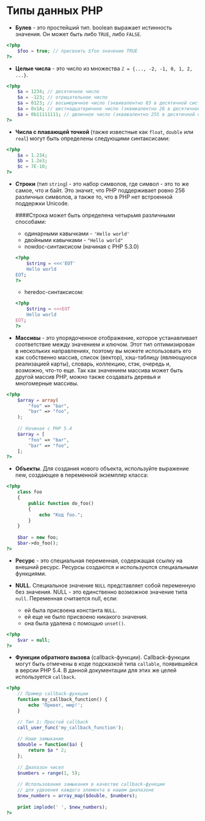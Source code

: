 # Типы данных PHP

* **Булев** - это простейший тип. boolean выражает истинность значения. Он может быть либо `TRUE`, либо `FALSE`.
```php
<?php
    $foo = true; // присвоить $foo значение TRUE
?>
```

* **Целые числа** - это число из множества `ℤ = {..., -2, -1, 0, 1, 2, ...}`.
```php
<?php
    $a = 1234; // десятичное число
    $a = -123; // отрицательное число
    $a = 0123; // восьмеричное число (эквивалентно 83 в десятичной системе)
    $a = 0x1A; // шестнадцатеричное число (эквивалентно 26 в десятичной системе)
    $a = 0b11111111; // двоичное число (эквивалентно 255 в десятичной системе)
?>
```
* **Числа с плавающей точкой** (также известные как `float`, `double` или `real`) могут быть определены следующими синтаксисами:
```php
<?php
    $a = 1.234; 
    $b = 1.2e3; 
    $c = 7E-10;
?>
```
* **Строки** (тип `string`) - это набор символов, где символ - это то же самое, что и байт. Это значит, что PHP поддерживает ровно 256 различных символов, а также то, что в PHP нет встроенной поддержки Unicode.
    
    ####Строка может быть определена четырьмя различными способами:

    * одинарными кавычками - `'Hello world'`
    * двойными кавычками - `"Hello world"`
    * nowdoc-синтаксисом (начиная с PHP 5.3.0)
    ```php
    <?php
        $string = <<<'EOT'
        Hello world
    EOT;
    ?>
    ```
    * heredoc-синтаксисом:
   
    ```php
    <?php
        $string = <<<EOT
        Hello world
    EOT;
    ?>
    ```
* **Массивы** - это упорядоченное отображение, которое устанавливает соответствие между значением и ключом. Этот тип оптимизирован в нескольких направлениях, поэтому вы можете использовать его как собственно массив, список (вектор), хэш-таблицу (являющуюся реализацией карты), словарь, коллекцию, стэк, очередь и, возможно, что-то еще. Так как значением массива может быть другой массив PHP, можно также создавать деревья и многомерные массивы.
```php
<?php
    $array = array(
        "foo" => "bar",
        "bar" => "foo",
    );
    
    // Начиная с PHP 5.4
    $array = [
        "foo" => "bar",
        "bar" => "foo",
    ];
?>
```

* **Объекты**. Для создания нового объекта, используйте выражение new, создающее в переменной экземпляр класса:
```php
<?php
    class foo
    {
        public function do_foo()
        {
            echo "Код foo."; 
        }
    }
    
    $bar = new foo;
    $bar->do_foo();
?>
```
* **Ресурс** - это специальная переменная, содержащая ссылку на внешний ресурс. Ресурсы создаются и используются специальными функциями.
* **NULL**. Специальное значение `NULL` представляет собой переменную без значения. NULL - это единственно возможное значение типа `null`.
    Переменная считается null, если:
    
    * ей была присвоена константа `NULL`.
    * ей еще не было присвоено никакого значения.
    * она была удалена с помощью `unset()`.
    
```php
<?php
    $var = null;       
?>
```
* **Функции обратного вызова** (callback-функции). Callback-функции могут быть отмечены в коде подсказкой типа `callable`, появившейся в версии PHP 5.4. В данной документации для этих же целей используется `callback`.

```php
<?php
    // Пример callback-функции
    function my_callback_function() {
        echo 'Привет, мир!';
    }      

    // Тип 1: Простой callback
    call_user_func('my_callback_function');
    
    // Наше замыкание
    $double = function($a) {
        return $a * 2;
    };
    
    // Диапазон чисел
    $numbers = range(1, 5);
    
    // Использование замыкания в качестве callback-функции
    // для удвоения каждого элемента в нашем диапазоне
    $new_numbers = array_map($double, $numbers);
    
    print implode(' ', $new_numbers);
?>
```